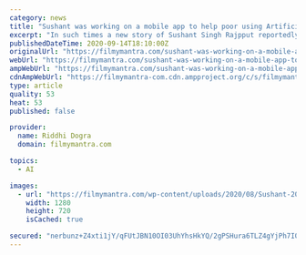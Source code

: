 ```yaml
---
category: news
title: "Sushant was working on a mobile app to help poor using Artificial Intelligence!"
excerpt: "In such times a new story of Sushant Singh Rajpput reportedly developing a mobile app also surfaced that was to help poor using artificial intelligence."
publishedDateTime: 2020-09-14T18:10:00Z
originalUrl: "https://filmymantra.com/sushant-was-working-on-a-mobile-app-to-help-poor-using-artificial-intelligence/"
webUrl: "https://filmymantra.com/sushant-was-working-on-a-mobile-app-to-help-poor-using-artificial-intelligence/"
ampWebUrl: "https://filmymantra.com/sushant-was-working-on-a-mobile-app-to-help-poor-using-artificial-intelligence/amp/"
cdnAmpWebUrl: "https://filmymantra-com.cdn.ampproject.org/c/s/filmymantra.com/sushant-was-working-on-a-mobile-app-to-help-poor-using-artificial-intelligence/amp/"
type: article
quality: 53
heat: 53
published: false

provider:
  name: Riddhi Dogra
  domain: filmymantra.com

topics:
  - AI

images:
  - url: "https://filmymantra.com/wp-content/uploads/2020/08/Sushant-2020.jpg"
    width: 1280
    height: 720
    isCached: true

secured: "nerbunz+Z4xti1jY/qFUtJBN10OI03UhYhsHkYQ/2gPSHura6TLZ4gYjPh7I0xXL2Yie2y8cBXAD3Hyf7JYxK32gNLNZR4UPAPvqxEA4a5v7RKGx8Ea51o7LwBFtoPZN/RAztl+/lQEPxzSVlmbAOxL3d7bE1tr69KC7n6pZFh+FJG/u2u2a9PEQbqzLVeqCsS83uL4AX0BvKv/oVOawLHwzHdulZbeGCtbYrXA8VbHdHDfzwynYNEl9RnIsoXzjPj7YltnZOJQFryRvP5j2nckm3WTC4ac0HqfFwasF/NHiz6kdQG+VfjA5cW7QwGSKf6KRDT55+lYVZVrINgdE08clq6xd5dIdI45c67dKmKw=;FWXAaznNWHEIEpqqwyv68A=="
---
```



